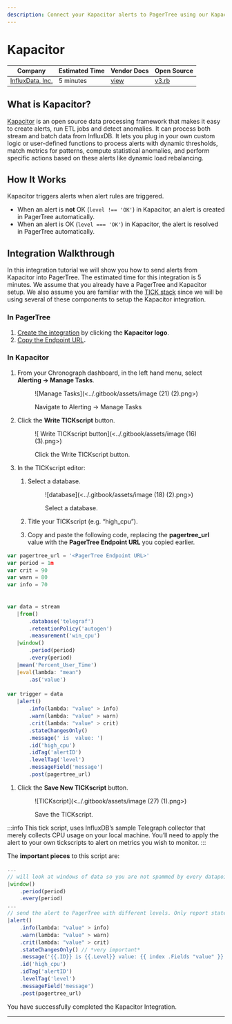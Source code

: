 ```yaml
---
description: Connect your Kapacitor alerts to PagerTree using our Kapacitor Integration.
---
```


# Kapacitor

| Company                                         | Estimated Time | Vendor Docs                                                                | Open Source                                                                                                                  |
| ----------------------------------------------- | -------------- | -------------------------------------------------------------------------- | ---------------------------------------------------------------------------------------------------------------------------- |
| [InfluxData, Inc.](https://www.influxdata.com/) | 5 minutes      | [view](https://docs.influxdata.com/kapacitor/v1.5/nodes/http\_post\_node/) | [v3.rb](https://github.com/PagerTree/pager\_tree-integrations/blob/main/app/models/pager\_tree/integrations/kapacitor/v3.rb) |

## What is Kapacitor?

[Kapacitor](https://www.influxdata.com/) is an open source data processing framework that makes it easy to create alerts, run ETL jobs and detect anomalies. It can process both stream and batch data from InfluxDB. It lets you plug in your own custom logic or user-defined functions to process alerts with dynamic thresholds, match metrics for patterns, compute statistical anomalies, and perform specific actions based on these alerts like dynamic load rebalancing.

## How It Works

Kapacitor triggers alerts when alert rules are triggered.

* When an alert is **not** OK (`level !== 'OK'`) in Kapacitor, an alert is created in PagerTree automatically.
* When an alert is OK (`level === 'OK'`) in Kapacitor, the alert is resolved in PagerTree automatically.

## Integration Walkthrough

In this integration tutorial we will show you how to send alerts from Kapacitor into PagerTree. The estimated time for this integration is 5 minutes. We assume that you already have a PagerTree and Kapacitor setup. We also assume you are familiar with the [TICK stack](https://www.influxdata.com/time-series-platform/) since we will be using several of these components to setup the Kapacitor integration.

### In PagerTree

1. [Create the integration](introduction.md#create-an-integration) by clicking the **Kapacitor logo**.
2. [Copy the Endpoint URL](introduction.md#copy-the-endpoint-url)**.**

### In Kapacitor

1.  From your Chronograph dashboard, in the left hand menu, select **Alerting -> Manage Tasks**.

    <figure>![Manage Tasks](<../.gitbook/assets/image (21) (2).png>)<figcaption><p>Navigate to Alerting -> Manage Tasks</p></figcaption></figure>
2.  Click the **Write TICKscript** button.

    <figure>![ Write TICKscript button](<../.gitbook/assets/image (16) (3).png>)<figcaption><p>Click the Write TICKscript button.</p></figcaption></figure>
3. In the TICKscript editor:
   1.  Select a database.

       <figure>![database](<../.gitbook/assets/image (18) (2).png>)<figcaption><p>Select a database.</p></figcaption></figure>
   2. Title your TICKscript (e.g. “high\_cpu”).
   3. Copy and paste the following code, replacing the **pagertree\_url** value with the **PagerTree Endpoint URL** you copied earlier.

```javascript title="cpu_alert.tick.js" showLineNumbers
var pagertree_url = '<PagerTree Endpoint URL>'
var period = 1m
var crit = 90
var warn = 80
var info = 70


var data = stream
   |from()
       .database('telegraf')
       .retentionPolicy('autogen')
       .measurement('win_cpu')
   |window()
       .period(period)
       .every(period)
   |mean('Percent_User_Time')
   |eval(lambda: "mean")
       .as('value')

var trigger = data
   |alert()
       .info(lambda: "value" > info)
       .warn(lambda: "value" > warn)
       .crit(lambda: "value" > crit)
       .stateChangesOnly()
       .message(' is  value: ')
       .id('high_cpu')
       .idTag('alertID')
       .levelTag('level')
       .messageField('message')
       .post(pagertree_url)
```

1.  Click the **Save New TICKscript** button.

    <figure>![TICKscript](<../.gitbook/assets/image (27) (1).png>)<figcaption><p>Save the TICKscript.</p></figcaption></figure>

:::info
This tick script, uses InfluxDB’s sample Telegraph collector that merely collects CPU usage on your local machine. You’ll need to apply the alert to your own tickscripts to alert on metrics you wish to monitor.
:::

The **important pieces** to this script are:

```javascript title="cpu_alert.important.tick.js" showLineNumbers
...
// will look at windows of data so you are not spammed by every datapoint
|window()
    .period(period)
    .every(period)
...
// send the alert to PagerTree with different levels. Only report state changes.
|alert()
    .info(lambda: "value" > info)
    .warn(lambda: "value" > warn)
    .crit(lambda: "value" > crit)
    .stateChangesOnly() // *very important*
    .message('{{.ID}} is {{.Level}} value: {{ index .Fields "value" }}')
    .id('high_cpu')
    .idTag('alertID')
    .levelTag('level')
    .messageField('message')
    .post(pagertree_url)
```

You have successfully completed the Kapacitor Integration.

***

